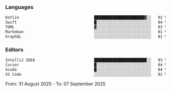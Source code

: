 <!--START_SECTION:waka-->
### Languages
```txt
Kotlin                                 ██████████████████████▓░░   92 %
Swift                                  █░░░░░░░░░░░░░░░░░░░░░░░░   04 %
TOML                                   ▓░░░░░░░░░░░░░░░░░░░░░░░░   03 %
Markdown                               ░░░░░░░░░░░░░░░░░░░░░░░░░   01 %
GraphQL                                ░░░░░░░░░░░░░░░░░░░░░░░░░   01 %
```

### Editors
```txt
IntelliJ IDEA                          ███████████████████████░░   93 %
Cursor                                 █░░░░░░░░░░░░░░░░░░░░░░░░   04 %
Xcode                                  █░░░░░░░░░░░░░░░░░░░░░░░░   04 %
VS Code                                ░░░░░░░░░░░░░░░░░░░░░░░░░   01 %
```

From: 31 August 2025 - To: 07 September 2025
<!--END_SECTION:waka-->
